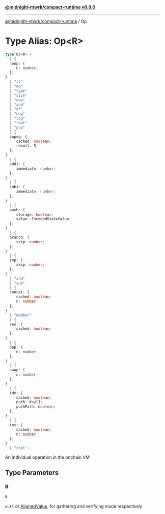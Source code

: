 [**@midnight-ntwrk/compact-runtime v0.9.0**](../README.md)

***

[@midnight-ntwrk/compact-runtime](../globals.md) / Op

# Type Alias: Op\<R\>

```ts
type Op<R> = 
  | {
  noop: {
     n: number;
  };
}
  | "lt"
  | "eq"
  | "type"
  | "size"
  | "new"
  | "and"
  | "or"
  | "neg"
  | "log"
  | "root"
  | "pop"
  | {
  popeq: {
     cached: boolean;
     result: R;
  };
}
  | {
  addi: {
     immediate: number;
  };
}
  | {
  subi: {
     immediate: number;
  };
}
  | {
  push: {
     storage: boolean;
     value: EncodedStateValue;
  };
}
  | {
  branch: {
     skip: number;
  };
}
  | {
  jmp: {
     skip: number;
  };
}
  | "add"
  | "sub"
  | {
  concat: {
     cached: boolean;
     n: number;
  };
}
  | "member"
  | {
  rem: {
     cached: boolean;
  };
}
  | {
  dup: {
     n: number;
  };
}
  | {
  swap: {
     n: number;
  };
}
  | {
  idx: {
     cached: boolean;
     path: Key[];
     pushPath: boolean;
  };
}
  | {
  ins: {
     cached: boolean;
     n: number;
  };
}
  | "ckpt";
```

An individual operation in the onchain VM

## Type Parameters

### R

`R`

`null` or [AlignedValue](AlignedValue.md), for gathering and verifying
mode respectively
